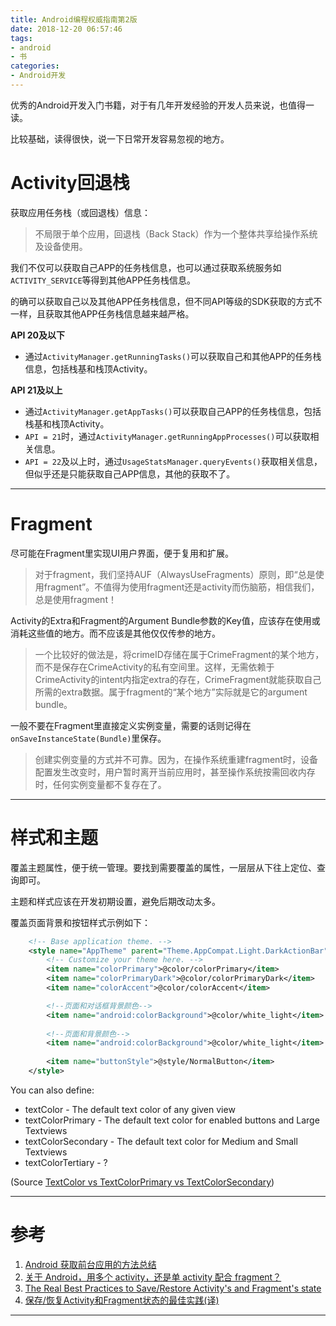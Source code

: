 ```yaml
---
title: Android编程权威指南第2版
date: 2018-12-20 06:57:46
tags:
- android
- 书
categories:
- Android开发
---
```


优秀的Android开发入门书籍，对于有几年开发经验的开发人员来说，也值得一读。

比较基础，读得很快，说一下日常开发容易忽视的地方。

<!-- more -->

# Activity回退栈

获取应用任务栈（或回退栈）信息：

>不局限于单个应用，回退栈（Back Stack）作为一个整体共享给操作系统及设备使用。

我们不仅可以获取自己APP的任务栈信息，也可以通过获取系统服务如`ACTIVITY_SERVICE`等得到其他APP任务栈信息。

的确可以获取自己以及其他APP任务栈信息，但不同API等级的SDK获取的方式不一样，且获取其他APP任务栈信息越来越严格。

**API 20及以下**

* 通过`ActivityManager.getRunningTasks()`可以获取自己和其他APP的任务栈信息，包括栈基和栈顶Activity。

**API 21及以上**

* 通过`ActivityManager.getAppTasks()`可以获取自己APP的任务栈信息，包括栈基和栈顶Activity。
* `API = 21`时，通过`ActivityManager.getRunningAppProcesses()`可以获取相关信息。
* `API = 22`及以上时，通过`UsageStatsManager.queryEvents()`获取相关信息，但似乎还是只能获取自己APP信息，其他的获取不了。

---

# Fragment

尽可能在Fragment里实现UI用户界面，便于复用和扩展。

> 对于fragment，我们坚持AUF（AlwaysUseFragments）原则，即“总是使用fragment”。不值得为使用fragment还是activity而伤脑筋，相信我们，总是使用fragment！

Activity的Extra和Fragment的Argument Bundle参数的Key值，应该存在使用或消耗这些值的地方。而不应该是其他仅仅传参的地方。

> 一个比较好的做法是，将crimeID存储在属于CrimeFragment的某个地方，而不是保存在CrimeActivity的私有空间里。这样，无需依赖于CrimeActivity的intent内指定extra的存在，CrimeFragment就能获取自己所需的extra数据。属于fragment的“某个地方”实际就是它的argument bundle。

一般不要在Fragment里直接定义实例变量，需要的话则记得在`onSaveInstanceState(Bundle)`里保存。

> 创建实例变量的方式并不可靠。因为，在操作系统重建fragment时，设备配置发生改变时，用户暂时离开当前应用时，甚至操作系统按需回收内存时，任何实例变量都不复存在了。

---

# 样式和主题

覆盖主题属性，便于统一管理。要找到需要覆盖的属性，一层层从下往上定位、查询即可。

主题和样式应该在开发初期设置，避免后期改动太多。

覆盖页面背景和按钮样式示例如下：

```xml
    <!-- Base application theme. -->
    <style name="AppTheme" parent="Theme.AppCompat.Light.DarkActionBar">
        <!-- Customize your theme here. -->
        <item name="colorPrimary">@color/colorPrimary</item>
        <item name="colorPrimaryDark">@color/colorPrimaryDark</item>
        <item name="colorAccent">@color/colorAccent</item>

        <!--页面和对话框背景颜色-->
        <item name="android:colorBackground">@color/white_light</item>
     
      	<!--页面和背景颜色-->
      	<item name="android:colorBackground">@color/white_light</item>
      
        <item name="buttonStyle">@style/NormalButton</item>
    </style>


```



You can also define:

- textColor - The default text color of any given view
- textColorPrimary - The default text color for enabled buttons and Large Textviews
- textColorSecondary - The default text color for Medium and Small Textviews
- textColorTertiary - ?

(Source [TextColor vs TextColorPrimary vs TextColorSecondary](https://stackoverflow.com/questions/39070040/textcolor-vs-textcolorprimary-vs-textcolorsecondary))





---

# 参考

1. [Android 获取前台应用的方法总结](https://blog.csdn.net/AdobeSolo/article/details/77375714)
2. [关于 Android，用多个 activity，还是单 activity 配合 fragment？](https://www.zhihu.com/question/39662488)
3. [The Real Best Practices to Save/Restore Activity's and Fragment's state](https://inthecheesefactory.com/blog/fragment-state-saving-best-practices/en)
4. [保存/恢复Activity和Fragment状态的最佳实践(译)](https://zhuanlan.zhihu.com/p/22141193)

----